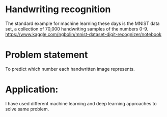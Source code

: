 # Handwriting recognition  <br>

The standard example for machine learning these days is the MNIST data set, a collection of 70,000 handwriting samples of the numbers 0-9.<br>
https://www.kaggle.com/ngbolin/mnist-dataset-digit-recognizer/notebook <br>

# Problem statement<br>

To predict which number each handwritten image represents.

# Application:

I have used different machine learning and deep learning approaches to solve same problem.
